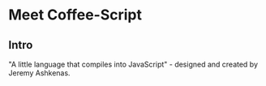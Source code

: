 # Meet Coffee-Script

## Intro

"A little language that compiles into JavaScript" - designed and created by
Jeremy Ashkenas.
